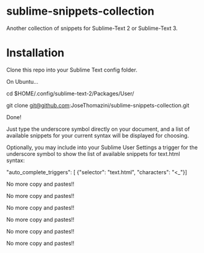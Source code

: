 sublime-snippets-collection
===========================

Another collection of snippets for Sublime-Text 2 or Sublime-Text 3.

Installation
============

Clone this repo into your Sublime Text config folder.

On Ubuntu...

cd $HOME/.config/sublime-text-2/Packages/User/

git clone git@github.com:JoseThomazini/sublime-snippets-collection.git

Done!

Just type the underscore symbol directly on your document, and a list of
available snippets for your current syntax will be displayed for choosing.

Optionally, you may include into your Sublime User Settings a trigger for the 
underscore symbol to show the list of available snippets for text.html syntax:

"auto_complete_triggers": [ {"selector": "text.html", "characters": "<_"}]

No more copy and pastes!!

No more copy and pastes!!

No more copy and pastes!!

No more copy and pastes!!

No more copy and pastes!!

No more copy and pastes!!
